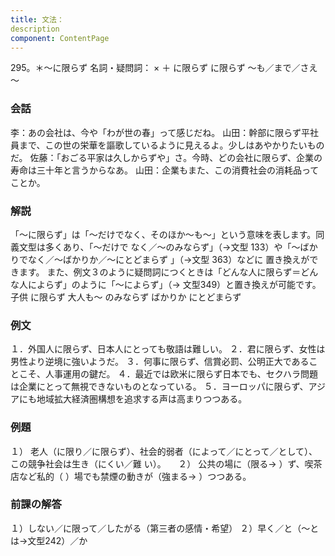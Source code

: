```yaml
---
title: 文法：
description
component: ContentPage
---
```



295。＊～に限らず
名詞・疑問詞： × ＋ に限らず
に限らず ～も／まで／さえ ～
### 会話
李：あの会社は、今や「わが世の春」って感じだね。
山田：幹部に限らず平社員まで、この世の栄華を謳歌しているように見えるよ。少しはあやかりたいものだ。 佐藤：「おごる平家は久しからずや」さ。今時、どの会社に限らず、企業の寿命は三十年と言うからなあ。 山田：企業もまた、この消費社会の消耗品ってことか。
### 解説
「～に限らず」は「～だけでなく、そのほか～も～」という意味を表します。同義文型は多くあり、「～だけで なく／～のみならず」（→文型 133）や「～ばかりでなく／～ばかりか／～にとどまらず 」（→文型 363）などに 置き換えができます。
また、例文３のように疑問詞につくときは「どんな人に限らず＝どんな人によらず」のように「～によらず」（→
文型349）と置き換えが可能です。 子供 に限らず 大人も～
のみならず
ばかりか
にとどまらず
### 例文
１．外国人に限らず、日本人にとっても敬語は難しい。
２．君に限らず、女性は男性より逆境に強いようだ。
３．何事に限らず、信賞必罰、公明正大であることこそ、人事運用の鍵だ。
４．最近では欧米に限らず日本でも、セクハラ問題は企業にとって無視できないものとなっている。
５．ヨーロッパに限らず、アジアにも地域拡大経済圏構想を追求する声は高まりつつある。
### 例題
１） 老人（に限り／に限らず）、社会的弱者（によって／にとって／として）、この競争社会は生き（にくい／難
い）。    
２） 公共の場に（限る→ ）ず、喫茶店など私的（ ）場でも禁煙の動きが（強まる→ ）つつある。
### 前課の解答
１）しない／に限って／したがる（第三者の感情・希望）
２）早く／と（～とは→文型242）／か
